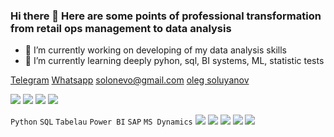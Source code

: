### Hi there 👋 Here are some points of professional transformation from retail ops management to data analysis

- 🔭 I’m currently working on developing of my data analysis skills
- 🌱 I’m currently learning deeply pyhon, sql, BI systems, ML, statistic tests

[Telegram](https://t.me/Ingamba/) 
[Whatsapp](https://wa.me/+79291042316/)
 solonevo@gmail.com
[oleg soluyanov](https://linkedin.com/in/oleg-soluyanov-bb392747/)

[<img src="https://img.icons8.com/nolan/64/telegram-app.png"/>](https://t.me/Ingamba/)
[<img src="https://img.icons8.com/nolan/64/whatsapp.png"/>](https://wa.me/+79291042316/)
[<img src="https://img.icons8.com/nolan/64/gmail.png"/>](mailto:solonevo@gmail.com)
[<img src="https://img.icons8.com/nolan/64/linkedin.png"/>](https://linkedin.com/in/oleg-soluyanov-bb392747/)






```Python``` ```SQL``` ```Tabelau``` ```Power BI``` ```SAP``` ```MS Dynamics``` <img src="https://img.icons8.com/color/48/000000/python--v1.png"/>  <img src="https://img.icons8.com/color-glass/48/000000/sql.png"/>  <img src="https://img.icons8.com/color/48/000000/power-bi.png"/>  <img src="https://img.icons8.com/color/48/000000/sap.png"/>  <img src="https://img.icons8.com/color/48/000000/dynamics-365.png"/> 
